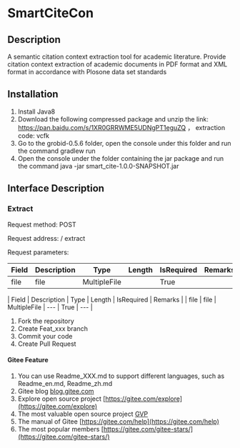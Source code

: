 # SmartCiteCon

##  **Description** 
A semantic citation context extraction tool for academic literature. Provide citation context extraction of academic documents in PDF format and XML format in accordance with Plosone data set standards


##  **Installation** 

1. Install Java8
2. Download the following compressed package and unzip the link: https://pan.baidu.com/s/1XR0GRRWME5UDNgPT1eguZQ ， extraction code: vcfk
3. Go to the grobid-0.5.6 folder, open the console under this folder and run the command gradlew run
4. Open the console under the folder containing the jar package and run the command java -jar smart_cite-1.0.0-SNAPSHOT.jar

##  **Interface Description** 

###  Extract

Request method: POST

Request address: / extract

Request parameters:

Field|Description|Type|Length|IsRequired|Remarks
---|---|---|---|---|---
file|file|MultipleFile||True|




|   Field  |  Description  |  Type   |  Length  |  IsRequired   |   Remarks  |
| file | file | MultipleFile | --- | True | --- |




1. Fork the repository
2. Create Feat_xxx branch
3. Commit your code
4. Create Pull Request


#### Gitee Feature

1. You can use Readme\_XXX.md to support different languages, such as Readme\_en.md, Readme\_zh.md
2. Gitee blog [blog.gitee.com](https://blog.gitee.com)
3. Explore open source project [https://gitee.com/explore](https://gitee.com/explore)
4. The most valuable open source project [GVP](https://gitee.com/gvp)
5. The manual of Gitee [https://gitee.com/help](https://gitee.com/help)
6. The most popular members  [https://gitee.com/gitee-stars/](https://gitee.com/gitee-stars/)